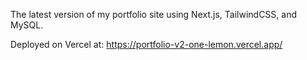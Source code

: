 The latest version of my portfolio site using Next.js, TailwindCSS, and MySQL.

Deployed on Vercel at: https://portfolio-v2-one-lemon.vercel.app/
